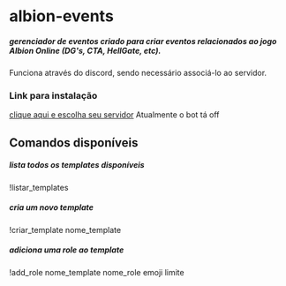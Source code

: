 ﻿# albion-events
##### gerenciador de eventos criado para criar eventos relacionados ao jogo Albion Online (DG's, CTA, HellGate, etc). 
Funciona através do discord, sendo necessário associá-lo ao servidor.


### Link para instalação
[clique aqui e escolha seu servidor](https://discord.com/oauth2/authorize?client_id=1412071705932992542)
Atualmente o bot tá off

## Comandos disponíveis

##### lista todos os templates disponíveis
!listar_templates

##### cria um novo template
!criar_template nome_template

##### adiciona uma role ao template
!add_role nome_template nome_role emoji limite


